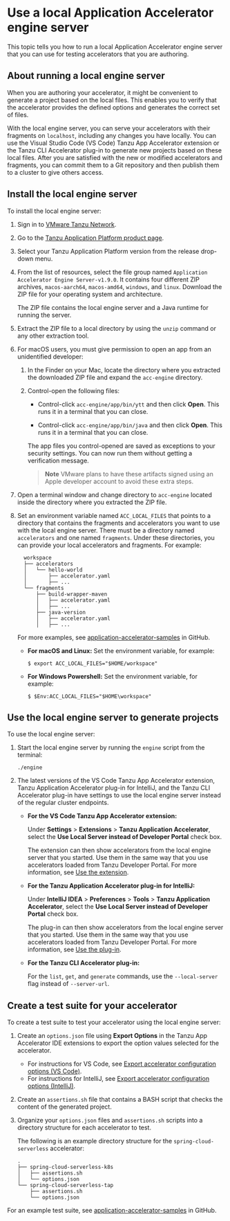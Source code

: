 # Use a local Application Accelerator engine server

This topic tells you how to run a local Application Accelerator engine server that you can use for
testing accelerators that you are authoring.

## <a id="overview"></a> About running a local engine server

When you are authoring your accelerator, it might be convenient to generate a project based on the local
files. This enables you to verify that the accelerator provides the defined options and generates
the correct set of files.

With the local engine server, you can serve your accelerators with their fragments on `localhost`,
including any changes you have locally. You can use the Visual Studio Code (VS Code) Tanzu App Accelerator extension
or the Tanzu CLI Accelerator plug-in to generate new projects based on these local files.
After you are satisfied with the new or modified accelerators and fragments, you can commit them to
a Git repository and then publish them to a cluster to give others access.

## <a id="install-local-engine-server"></a>Install the local engine server

To install the local engine server:

1. Sign in to [VMware Tanzu Network](https://network.tanzu.vmware.com/).

1. Go to the [Tanzu Application Platform product page](https://network.tanzu.vmware.com/products/tanzu-application-platform).

1. Select your Tanzu Application Platform version from the release drop-down menu.

1. From the list of resources, select the file group named `Application Accelerator Engine Server-v1.9.0`.
   It contains four different ZIP archives,
  `macos-aarch64`, `macos-amd64`, `windows`, and `linux`. Download the ZIP file for your operating
  system and architecture.

    The ZIP file contains the local engine server and a Java runtime for
    running the server.

1. Extract the ZIP file to a local directory by using the `unzip` command or any other extraction tool.

1. For macOS users, you must give permission to open an app from an unidentified developer:

    1. In the Finder on your Mac, locate the directory where you extracted the downloaded ZIP file
       and expand the `acc-engine` directory.

    1. Control-open the following files:

        - Control-click `acc-engine/app/bin/ytt` and then click **Open**. This runs it in a terminal
        that you can close.

        - Control-click `acc-engine/app/bin/java` and then click **Open**. This runs it in a terminal
        that you can close.

        The app files you control-opened are saved as exceptions to your security settings.
        You can now run them without getting a verification message.

        > **Note** VMware plans to have these artifacts signed using an Apple developer account
        > to avoid these extra steps.

1. Open a terminal window and change directory to `acc-engine` located inside the directory where
   you extracted the ZIP file.

1. Set an environment variable named `ACC_LOCAL_FILES` that points to a directory that contains the
   fragments and accelerators you want to use with the local engine server.
   There must be a directory named `accelerators` and one named `fragments`.
   Under these directories, you can provide your local accelerators and fragments. For example:

    ```console
      workspace
      ├── accelerators
      │   └── hello-world
      │       ├── accelerator.yaml
      │       ├── ...
      └── fragments
          ├── build-wrapper-maven
          │   ├── accelerator.yaml
          │   ├── ...
          ├── java-version
          │   ├── accelerator.yaml
          │   ├── ...
    ```

    For more examples, see [application-accelerator-samples](https://github.com/vmware-tanzu/application-accelerator-samples) in GitHub.

    - **For macOS and Linux:** Set the environment variable, for example:

        ```console
        $ export ACC_LOCAL_FILES="$HOME/workspace"
        ```

    - **For Windows Powershell:** Set the environment variable, for example:

        ```console
        $ $Env:ACC_LOCAL_FILES="$HOME\workspace"
        ```

## <a id="use-local-engine-server"></a>Use the local engine server to generate projects

To use the local engine server:

1. Start the local engine server by running the `engine` script from the terminal:

    ```console
    ./engine
    ```

1. The latest versions of the VS Code Tanzu App Accelerator extension, Tanzu Application Accelerator plug-in for IntelliJ,
   and the Tanzu CLI Accelerator plug-in have settings to use the local engine server instead of the regular cluster endpoints.

    - **For the VS Code Tanzu App Accelerator extension:**

      Under **Settings** > **Extensions** > **Tanzu Application Accelerator**, select the
      **Use Local Server instead of Developer Portal** check box.

      The extension can then show accelerators from the local engine server that you started.
      Use them in the same way that you use accelerators loaded from Tanzu Developer Portal.
      For more information, see [Use the extension](../vscode.hbs.md#using-the-extension).

   - **For the Tanzu Application Accelerator plug-in for IntelliJ:**

      Under **IntelliJ IDEA** > **Preferences** > **Tools** > **Tanzu Application Accelerator**,
      select the **Use Local Server instead of Developer Portal** check box.

      The plug-in can then show accelerators from the local engine server that you started.
      Use them in the same way that you use accelerators loaded from Tanzu Developer Portal.
      For more information, see [Use the plug-in](../intellij.hbs.md#intellij-using-the-plugin).

    - **For the Tanzu CLI Accelerator plug-in:**

      For the `list`, `get`, and `generate` commands, use the `--local-server` flag instead of `--server-url`.

## <a id="test-script"></a> Create a test suite for your accelerator

To create a test suite to test your accelerator using the local engine server:

1. Create an `options.json` file using **Export Options** in the Tanzu App Accelerator IDE extensions
   to export the option values selected for the accelerator.

    - For instructions for VS Code, see [Export accelerator configuration options (VS Code)](../vscode.hbs.md#export-options).
    - For instructions for IntelliJ, see [Export accelerator configuration options (IntelliJ)](../intellij.hbs.md#export-options).

1. Create an `assertions.sh` file that contains a BASH script that checks the content of the generated project.

1. Organize your `options.json` files and `assertions.sh` scripts into a directory structure for each
   accelerator to test.

    The following is an example directory structure for the `spring-cloud-serverless` accelerator:

    ```console
    .
    ├── spring-cloud-serverless-k8s
    │   ├── assertions.sh
    │   └── options.json
    └── spring-cloud-serverless-tap
        ├── assertions.sh
        └── options.json
    ```

For an example test suite, see [application-accelerator-samples](https://github.com/vmware-tanzu/application-accelerator-samples/tree/main/local-test-suite-example)
in GitHub.
